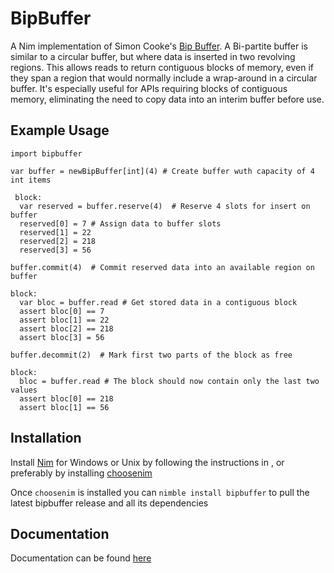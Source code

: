 # BipBuffer
A Nim implementation of Simon Cooke's <a class="external reference" href="https://www.codeproject.com/articles/3479/the-bip-buffer-the-circular-buffer-with-a-twist">Bip Buffer</a>. A Bi-partite buffer is similar to a circular buffer, but where data is inserted in two revolving regions. This allows reads to return contiguous blocks of memory, even if they span a region that would normally include a wrap-around in a circular buffer. It's especially useful for APIs requiring blocks of contiguous memory, eliminating the need to copy data into an interim buffer before use.

## Example Usage                                                        
```
import bipbuffer

var buffer = newBipBuffer[int](4) # Create buffer wuth capacity of 4 int items
 
 block:
  var reserved = buffer.reserve(4)  # Reserve 4 slots for insert on buffer
  reserved[0] = 7 # Assign data to buffer slots
  reserved[1] = 22
  reserved[2] = 218
  reserved[3] = 56

buffer.commit(4)  # Commit reserved data into an available region on buffer

block:
  var bloc = buffer.read # Get stored data in a contiguous block
  assert bloc[0] == 7
  assert bloc[1] == 22
  assert bloc[2] == 218
  assert bloc[3] = 56

buffer.decommit(2)  # Mark first two parts of the block as free

block:
  bloc = buffer.read # The block should now contain only the last two values
  assert bloc[0] == 218
  assert bloc[1] == 56
```
## Installation
Install <a class="external reference" href="https://nim-lang.org/install.html">Nim</a> for Windows or Unix by following the instructions in , or preferably by installing <a class="reference external" href="https://github.com/dom96/choosenim">choosenim</a>

Once ```choosenim``` is installed you can ```nimble install bipbuffer``` to pull the latest bipbuffer release and all its dependencies

## Documentation
Documentation can be found <a class="reference" href="docs/bipbuffer.html">here</a>
